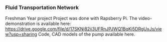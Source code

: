 ### Fluid Transportation Network
Freshman Year project
  Project was done with Rapsberry Pi.
The video-demonstration is available here: https://drive.google.com/file/d/17SKNj82ii3UFRnJPJWQ1BqKj5DRgUxJs/view?usp=sharing
Code, CAD models of the pump available here.
